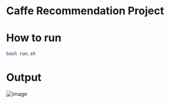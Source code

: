 # Caffe Recommendation Project

# How to run
```bash
bash run.sh
```

# Output
![image](https://github.com/samayun/vive-s-caffeshop/assets/31636535/9a53330a-d1c8-446e-9804-4cd4a70c44e1)
